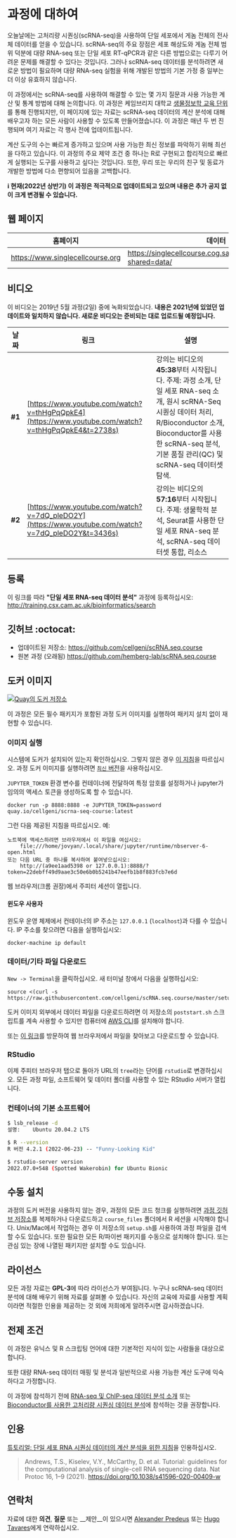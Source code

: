 # 과정에 대하여

오늘날에는 고처리량 시퀀싱(scRNA-seq)을 사용하여 단일 세포에서 게놈 전체의 전사체 데이터를 얻을 수 있습니다. scRNA-seq의 주요 장점은 세포 해상도와 게놈 전체 범위 덕분에 대량 RNA-seq 또는 단일 세포 RT-qPCR과 같은 다른 방법으로는 다루기 어려운 문제를 해결할 수 있다는 것입니다. 그러나 scRNA-seq 데이터를 분석하려면 새로운 방법이 필요하며 대량 RNA-seq 실험을 위해 개발된 방법의 기본 가정 중 일부는 더 이상 유효하지 않습니다.

이 과정에서는 scRNA-seq를 사용하여 해결할 수 있는 몇 가지 질문과 사용 가능한 계산 및 통계 방법에 대해 논의합니다. 이 과정은 케임브리지 대학교 <a href="http://training.csx.cam.ac.uk/bioinformatics/" target="blank">생물정보학 교육 단위</a>를 통해 진행되지만, 이 페이지에 있는 자료는 scRNA-seq 데이터의 계산 분석에 대해 배우고자 하는 모든 사람이 사용할 수 있도록 만들어졌습니다. 이 과정은 매년 두 번 진행되며 여기 자료는 각 행사 전에 업데이트됩니다.

계산 도구의 수는 빠르게 증가하고 있으며 사용 가능한 최신 정보를 파악하기 위해 최선을 다하고 있습니다. 이 과정의 주요 제약 조건 중 하나는 R로 구현되고 합리적으로 빠르게 실행되는 도구를 사용하고 싶다는 것입니다. 또한, 우리 또는 우리의 친구 및 동료가 개발한 방법에 다소 편향되어 있음을 고백합니다.

**:information_source: 현재(2022년 상반기) 이 과정은 적극적으로 업데이트되고 있으며 내용은 추가 공지 없이 크게 변경될 수 있습니다.**

## 웹 페이지

| 홈페이지 | 데이터 |
| ------------- | ------------- |
| https://www.singlecellcourse.org  | https://singlecellcourse.cog.sanger.ac.uk/index.html?shared=data/  |

## 비디오

이 비디오는 2019년 5월 과정(2일) 중에 녹화되었습니다. **내용은 2021년에 있었던 업데이트와 일치하지 않습니다. 새로운 비디오는 준비되는 대로 업로드될 예정입니다.**

| 날짜 | 링크 | 설명 |
| ------------- | ------------- | ------------- |
| **#1** | [https://www.youtube.com/watch?v=thHgPqQpkE4](https://www.youtube.com/watch?v=thHgPqQpkE4&t=2738s) | 강의는 비디오의 **45:38**부터 시작됩니다. 주제: 과정 소개, 단일 세포 RNA-seq 소개, 원시 scRNA-Seq 시퀀싱 데이터 처리, R/Bioconductor 소개, Bioconductor를 사용한 scRNA-seq 분석, 기본 품질 관리(QC) 및 scRNA-seq 데이터셋 탐색. |
| **#2** | [https://www.youtube.com/watch?v=7dQ_pleDO2Y](https://www.youtube.com/watch?v=7dQ_pleDO2Y&t=3436s) | 강의는 비디오의 **57:16**부터 시작됩니다. 주제: 생물학적 분석, Seurat를 사용한 단일 세포 RNA-seq 분석, scRNA-seq 데이터셋 통합, 리소스 |


## 등록

이 링크를 따라 __"단일 세포 RNA-seq 데이터 분석"__ 과정에 등록하십시오:
<a href="http://training.csx.cam.ac.uk/bioinformatics/search" target="blank">http://training.csx.cam.ac.uk/bioinformatics/search</a>

## 깃허브 :octocat:

- 업데이트된 저장소: https://github.com/cellgeni/scRNA.seq.course
- 원본 과정 (오래됨) https://github.com/hemberg-lab/scRNA.seq.course


## 도커 이미지

[![Quay의 도커 저장소](https.img.shields.io/badge/container-quay.io-brightgreen)](https://quay.io/repository/cellgeni/scrna-seq-course?tab=tags)

이 과정은 모든 필수 패키지가 포함된 과정 도커 이미지를 실행하여 패키지 설치 없이 재현할 수 있습니다.

### 이미지 실행
시스템에 도커가 설치되어 있는지 확인하십시오. 그렇지 않은 경우 [이 지침](https://docs.docker.com/engine/installation/)을 따르십시오. 과정 도커 이미지를 실행하려면 [`최신` 버전](https://quay.io/repository/cellgeni/scrna-seq-course?tab=tags)을 사용하십시오.

`JUPYTER_TOKEN` 환경 변수를 컨테이너에 전달하여 특정 암호를 설정하거나 jupyter가 임의의 액세스 토큰을 생성하도록 할 수 있습니다.

```
docker run -p 8888:8888 -e JUPYTER_TOKEN=password quay.io/cellgeni/scrna-seq-course:latest
```

그런 다음 제공된 지침을 따르십시오. 예:
```
노트북에 액세스하려면 브라우저에서 이 파일을 여십시오:
    file:///home/jovyan/.local/share/jupyter/runtime/nbserver-6-open.html
또는 다음 URL 중 하나를 복사하여 붙여넣으십시오:
    http://(a9ee1aad5398 or 127.0.0.1):8888/?token=22debff49d9aae3c50e6b0b5241b47eefb1b8f883fcb7e6d
```

웹 브라우저(크롬 권장)에서 주피터 세션이 열립니다.

#### 윈도우 사용자

윈도우 운영 체제에서 컨테이너의 IP 주소는 `127.0.0.1` (`localhost`)과 다를 수 있습니다. IP 주소를 찾으려면 다음을 실행하십시오:
```
docker-machine ip default
```

### 데이터/기타 파일 다운로드

`New -> Terminal`을 클릭하십시오. 새 터미널 창에서 다음을 실행하십시오:
```
source <(curl -s https://raw.githubusercontent.com/cellgeni/scRNA.seq.course/master/setup.sh)
```

도커 이미지 외부에서 데이터 파일을 다운로드하려면 이 저장소의 `poststart.sh` 스크립트를 계속 사용할 수 있지만 컴퓨터에 [AWS CLI](https.docs.aws.amazon.com/cli/latest/userguide/install-bundle.html)를 설치해야 합니다.

또는 [이 링크](https://singlecellcourse.cog.sanger.ac.uk/index.html?shared=data/)를 방문하여 웹 브라우저에서 파일을 찾아보고 다운로드할 수 있습니다.

### RStudio

이제 주피터 브라우저 탭으로 돌아가 URL의 `tree`라는 단어를 `rstudio`로 변경하십시오. 모든 과정 파일, 소프트웨어 및 데이터 폴더를 사용할 수 있는 RStudio 서버가 열립니다.


### 컨테이너의 기본 소프트웨어
```bash
$ lsb_release -d
설명:    Ubuntu 20.04.2 LTS

$ R --version
R 버전 4.2.1 (2022-06-23) -- "Funny-Looking Kid"

$ rstudio-server version
2022.07.0+548 (Spotted Wakerobin) for Ubuntu Bionic
```

## 수동 설치

과정의 도커 버전을 사용하지 않는 경우, 과정의 모든 코드 청크를 실행하려면 [과정 깃허브 저장소](https://github.com/cellgeni/scRNA.seq.course)를 복제하거나 다운로드하고 `course_files` 폴더에서 R 세션을 시작해야 합니다. Unix/Mac에서 작업하는 경우 이 저장소의 `setup.sh`를 사용하여 과정 파일을 검색할 수도 있습니다. 또한 필요한 모든 R/파이썬 패키지를 수동으로 설치해야 합니다. 또는 관심 있는 장에 나열된 패키지만 설치할 수도 있습니다.

## 라이선스
모든 과정 자료는 <b>GPL-3</b>에 따라 라이선스가 부여됩니다. 누구나 scRNA-seq 데이터 분석에 대해 배우기 위해 자료를 살펴볼 수 있습니다. 자신의 교육에 자료를 사용할 계획이라면 적절한 인용을 제공하는 것 외에 저희에게 알려주시면 감사하겠습니다.

## 전제 조건

이 과정은 유닉스 및 R 스크립팅 언어에 대한 기본적인 지식이 있는 사람들을 대상으로 합니다.

또한 대량 RNA-seq 데이터 매핑 및 분석과 일반적으로 사용 가능한 계산 도구에 익숙하다고 가정합니다.

이 과정에 참석하기 전에 [RNA-seq 및 ChIP-seq 데이터 분석 소개](http://training.csx.cam.ac.uk/bioinformatics/search) 또는 [Bioconductor를 사용한 고처리량 시퀀싱 데이터 분석](http://training.csx.cam.ac.uk/bioinformatics/search)에 참석하는 것을 권장합니다.

## 인용

[튜토리얼: 단일 세포 RNA 시퀀싱 데이터의 계산 분석을 위한 지침](https.www.nature.com/articles/s41596-020-00409-w)을 인용하십시오.
> Andrews, T.S., Kiselev, V.Y., McCarthy, D. et al. Tutorial: guidelines for the computational analysis of single-cell RNA sequencing data. Nat Protoc 16, 1–9 (2021). https://doi.org/10.1038/s41596-020-00409-w

## 연락처

자료에 대한 __의견__, __질문__ 또는 __제안__이 있으시면 <a href="mailto:predeus@gmail.com">Alexander Predeus</a> 또는 <a href="mailto:hm533@cam.ac.uk">Hugo Tavares</a>에게 연락하십시오.